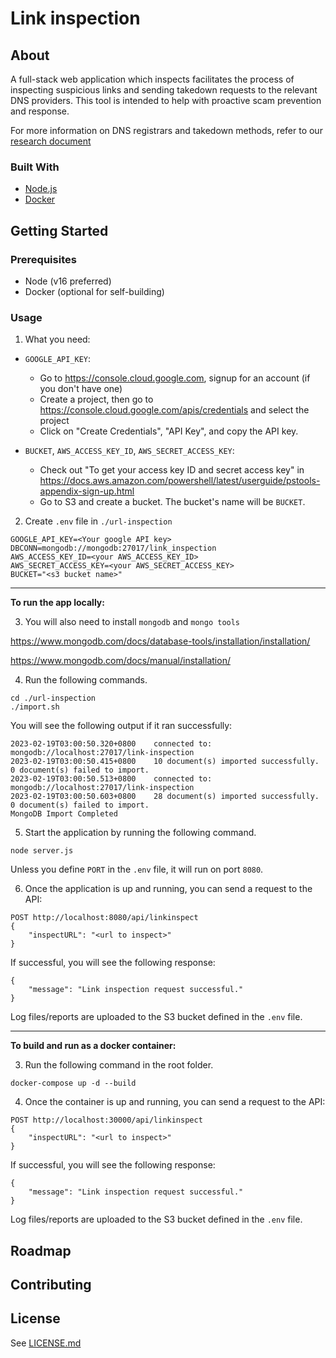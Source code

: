 <!-- PROJECT LOGO -->
<!-- <h1 align="center">
  <a href="{project-url}">
    <img src="{project-logo}" alt="Logo" width="125" height="125">
  </a>
</h1> -->

<!-- TITLE -->

# Link inspection

<!-- TABLE OF CONTENTS -->
<!-- ## Table of contents

- [Project name](#project-name)
  - [Table of contents](#table-of-contents)
  - [About](#about)
    - [Built With](#built-with)
  - [Getting Started](#getting-started)
    - [Prerequisites](#prerequisites)
    - [Usage](#usage)
  - [Roadmap](#roadmap)
  - [Contributing](#contributing)
  - [License](#license) -->

<!-- ABOUT -->
## About

A full-stack web application which inspects facilitates the process of inspecting suspicious links and sending takedown requests to the relevant DNS providers. This tool is intended to help with proactive scam prevention and response.

For more information on DNS registrars and takedown methods, refer to our [research document](./RESEARCH.md)

### Built With

- [Node.js](https://nodejs.org/en/)
- [Docker](https://www.docker.com/)

<!-- GETTING STARTED -->

## Getting Started

### Prerequisites

- Node (v16 preferred)
- Docker (optional for self-building)

### Usage

1. What you need:

- `GOOGLE_API_KEY`:
  - Go to https://console.cloud.google.com, signup for an account (if you don't have one)
  - Create a project, then go to https://console.cloud.google.com/apis/credentials and select the project
  - Click on "Create Credentials", "API Key", and copy the API key.

- `BUCKET`, `AWS_ACCESS_KEY_ID`, `AWS_SECRET_ACCESS_KEY`:
  - Check out "To get your access key ID and secret access key" in https://docs.aws.amazon.com/powershell/latest/userguide/pstools-appendix-sign-up.html
  - Go to S3 and create a bucket. The bucket's name will be `BUCKET`.

2. Create `.env` file in `./url-inspection`
```
GOOGLE_API_KEY=<Your google API key>
DBCONN=mongodb://mongodb:27017/link_inspection
AWS_ACCESS_KEY_ID=<your AWS_ACCESS_KEY_ID>
AWS_SECRET_ACCESS_KEY=<your AWS_SECRET_ACCESS_KEY>
BUCKET="<s3 bucket name>"
```

---

**To run the app locally:**

3. You will also need to install `mongodb` and `mongo tools`

https://www.mongodb.com/docs/database-tools/installation/installation/

https://www.mongodb.com/docs/manual/installation/

4. Run the following commands.

```
cd ./url-inspection
./import.sh
```

You will see the following output if it ran successfully:

```
2023-02-19T03:00:50.320+0800    connected to: mongodb://localhost:27017/link-inspection
2023-02-19T03:00:50.415+0800    10 document(s) imported successfully. 0 document(s) failed to import.
2023-02-19T03:00:50.513+0800    connected to: mongodb://localhost:27017/link-inspection
2023-02-19T03:00:50.603+0800    28 document(s) imported successfully. 0 document(s) failed to import.
MongoDB Import Completed
```

5. Start the application by running the following command.

```
node server.js
```

Unless you define `PORT` in the `.env` file, it will run on port `8080`.

6. Once the application is up and running, you can send a request to the API:

```
POST http://localhost:8080/api/linkinspect
{
    "inspectURL": "<url to inspect>"
}
```

If successful, you will see the following response:

```
{
    "message": "Link inspection request successful."
}
```

Log files/reports are uploaded to the S3 bucket defined in the `.env` file.

---

**To build and run as a docker container:**

3. Run the following command in the root folder.

`docker-compose up -d --build`

4. Once the container is up and running, you can send a request to the API:

```
POST http://localhost:30000/api/linkinspect
{
    "inspectURL": "<url to inspect>"
}
```

If successful, you will see the following response:

```
{
    "message": "Link inspection request successful."
}
```

Log files/reports are uploaded to the S3 bucket defined in the `.env` file.

<!-- ROADMAP -->

## Roadmap

<!-- CONTRIBUTING -->

## Contributing

<!-- LICENSE -->

## License

See [LICENSE.md](./LICENSE.md)
